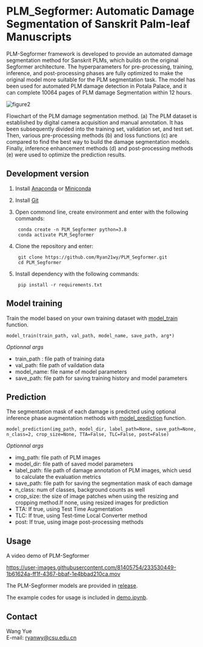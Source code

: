 # PLM_Segformer: Automatic Damage Segmentation of Sanskrit Palm-leaf Manuscripts

PLM-Segformer framework is developed to provide an automated damage segmentation method for Sanskrit PLMs, which builds on the original Segformer architecture. The hyperparameters for pre-processing, training, inference, and post-processing phases are fully optimized to make the original model more suitable for the PLM segmentation task. The model has been used for automated PLM damage detection in Potala Palace, and it can complete 10064 pages of PLM damage Segmentation within 12 hours.

![figure2](https://user-images.githubusercontent.com/81405754/233529891-d8aa0610-ae19-4a70-af1e-272ee217d4e1.png)

Flowchart of the PLM damage segmentation method. (a) The PLM dataset is established by digital camera acquisition and manual annotation. It has been subsequently divided into the training set, validation set, and test set. Then, various pre-processing methods (b) and loss functions (c) are compared to find the best way to build the damage segmentation models. Finally, inference enhancement methods (d) and post-processing methods (e) were used to optimize the prediction results.

## Development version
  
1. Install [Anaconda](https://www.anaconda.com/) or [Miniconda](https://docs.conda.io/en/latest/miniconda.html)   
2. Install [Git](https://git-scm.com/downloads)  
4. Open commond line, create environment and enter with the following commands:  

        conda create -n PLM_Segformer python=3.8
        conda activate PLM_Segformer

5. Clone the repository and enter:  

        git clone https://github.com/Ryan21wy/PLM_Segformer.git
        cd PLM_Segformer

6. Install dependency with the following commands:  
        
        pip install -r requirements.txt

## Model training

Train the model based on your own training dataset with [model_train](https://github.com/Ryan21wy/PLM_Segformer/blob/master/training/model_train.py#L71) function.

    model_train(train_path, val_path, model_name, save_path, arg*)

*Optionnal args*
- train_path : file path of training data
- val_path: file path of vaildation data
- model_name: file name of model parameters
- save_path: file path for saving training history and model parameters

## Prediction

The segmentation mask of each damage is predicted using optional inference phase augmentation methods with [model_prediction](https://github.com/Ryan21wy/PLM_Segformer/blob/master/inference/model_prediction.py#L17) function.

    model_prediction(img_path, model_dir, label_path=None, save_path=None, n_class=2, crop_size=None, TTA=False, TLC=False, post=False)

*Optionnal args*
- img_path: file path of PLM images
- model_dir: file path of saved model parameters
- label_path: file path of damage annotation of PLM images, which uesd to calculate the evaluation metrics
- save_path: file path for saving the segmentation mask of each damage
- n_class: num of classes, background counts as well
- crop_size: the size of image patches when using the resizing and cropping method.If none, using resized images for prediction
- TTA: If true, using Test Time Augmentation
- TLC: If true, using Test-time Local Converter method
- post: If true, using image post-processing methods

## Usage

A video demo of PLM-Segformer

https://user-images.githubusercontent.com/81405754/233530449-1b61624a-ff1f-4367-bbaf-1e4bbad210ca.mov

The PLM-Segformer models are provided in [release](https://github.com/Ryan21wy/PLM_Segformer/releases/download/v1.0/PLM_Segformer_models.zip).

The example codes for usage is included in [demo.ipynb](demo.ipynb).

## Contact

Wang Yue   
E-mail: ryanwy@csu.edu.cn 
